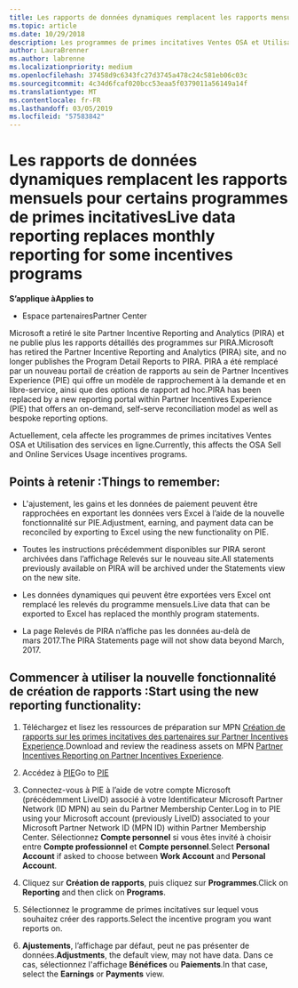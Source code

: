```yaml
---
title: Les rapports de données dynamiques remplacent les rapports mensuels pour certains programmes de primes incitatives | Espace partenaires
ms.topic: article
ms.date: 10/29/2018
description: Les programmes de primes incitatives Ventes OSA et Utilisation des services en ligne peuvent désormais obtenir des rapports de données dynamiques.
author: LauraBrenner
ms.author: labrenne
ms.localizationpriority: medium
ms.openlocfilehash: 37458d9c6343fc27d3745a478c24c581eb06c03c
ms.sourcegitcommit: 4c34d6fcaf020bcc53eaa5f0379011a56149a14f
ms.translationtype: MT
ms.contentlocale: fr-FR
ms.lasthandoff: 03/05/2019
ms.locfileid: "57583842"
---
```

# <a name="live-data-reporting-replaces-monthly-reporting-for-some-incentives-programs"></a><span data-ttu-id="4ae3a-103">Les rapports de données dynamiques remplacent les rapports mensuels pour certains programmes de primes incitatives</span><span class="sxs-lookup"><span data-stu-id="4ae3a-103">Live data reporting replaces monthly reporting for some incentives programs</span></span>

<span data-ttu-id="4ae3a-104">**S’applique à**</span><span class="sxs-lookup"><span data-stu-id="4ae3a-104">**Applies to**</span></span>

-  <span data-ttu-id="4ae3a-105">Espace partenaires</span><span class="sxs-lookup"><span data-stu-id="4ae3a-105">Partner Center</span></span>

<span data-ttu-id="4ae3a-106">Microsoft a retiré le site Partner Incentive Reporting and Analytics (PIRA) et ne publie plus les rapports détaillés des programmes sur PIRA.</span><span class="sxs-lookup"><span data-stu-id="4ae3a-106">Microsoft has retired the Partner Incentive Reporting and Analytics (PIRA) site, and no longer publishes the Program Detail Reports to PIRA.</span></span> <span data-ttu-id="4ae3a-107">PIRA a été remplacé par un nouveau portail de création de rapports au sein de Partner Incentives Experience (PIE) qui offre un modèle de rapprochement à la demande et en libre-service, ainsi que des options de rapport ad hoc.</span><span class="sxs-lookup"><span data-stu-id="4ae3a-107">PIRA has been replaced by a new reporting portal within Partner Incentives Experience (PIE) that offers an on-demand, self-serve reconciliation model as well as bespoke reporting options.</span></span> 

<span data-ttu-id="4ae3a-108">Actuellement, cela affecte les programmes de primes incitatives Ventes OSA et Utilisation des services en ligne.</span><span class="sxs-lookup"><span data-stu-id="4ae3a-108">Currently, this affects the OSA Sell and Online Services Usage incentives programs.</span></span>

## <a name="things-to-remember"></a><span data-ttu-id="4ae3a-109">Points à retenir :</span><span class="sxs-lookup"><span data-stu-id="4ae3a-109">Things to remember:</span></span> 

- <span data-ttu-id="4ae3a-110">L'ajustement, les gains et les données de paiement peuvent être rapprochées en exportant les données vers Excel à l’aide de la nouvelle fonctionnalité sur PIE.</span><span class="sxs-lookup"><span data-stu-id="4ae3a-110">Adjustment, earning, and payment data can be reconciled by exporting to Excel using the new functionality on PIE.</span></span>

- <span data-ttu-id="4ae3a-111">Toutes les instructions précédemment disponibles sur PIRA seront archivées dans l’affichage Relevés sur le nouveau site.</span><span class="sxs-lookup"><span data-stu-id="4ae3a-111">All statements previously available on PIRA will be archived under the Statements view on the new site.</span></span> 

- <span data-ttu-id="4ae3a-112">Les données dynamiques qui peuvent être exportées vers Excel ont remplacé les relevés du programme mensuels.</span><span class="sxs-lookup"><span data-stu-id="4ae3a-112">Live data that can be exported to Excel has replaced the monthly program statements.</span></span>

- <span data-ttu-id="4ae3a-113">La page Relevés de PIRA n’affiche pas les données au-delà de mars 2017.</span><span class="sxs-lookup"><span data-stu-id="4ae3a-113">The PIRA Statements page will not show data beyond March, 2017.</span></span>
 
## <a name="start-using-the-new-reporting-functionality"></a><span data-ttu-id="4ae3a-114">Commencer à utiliser la nouvelle fonctionnalité de création de rapports :</span><span class="sxs-lookup"><span data-stu-id="4ae3a-114">Start using the new reporting functionality:</span></span> 

1. <span data-ttu-id="4ae3a-115">Téléchargez et lisez les ressources de préparation sur MPN [Création de rapports sur les primes incitatives des partenaires sur Partner Incentives Experience](https://aka.ms/osareadiness ).</span><span class="sxs-lookup"><span data-stu-id="4ae3a-115">Download and review the readiness assets on MPN [Partner Incentives Reporting on Partner Incentives Experience](https://aka.ms/osareadiness ).</span></span>

2. <span data-ttu-id="4ae3a-116">Accédez à [PIE](https://partnerincentives.microsoft.com/)</span><span class="sxs-lookup"><span data-stu-id="4ae3a-116">Go to [PIE](https://partnerincentives.microsoft.com/)</span></span>

3. <span data-ttu-id="4ae3a-117">Connectez-vous à PIE à l’aide de votre compte Microsoft (précédemment LiveID) associé à votre Identificateur Microsoft Partner Network (ID MPN) au sein du Partner Membership Center.</span><span class="sxs-lookup"><span data-stu-id="4ae3a-117">Log in to PIE using your Microsoft account (previously LiveID) associated to your Microsoft Partner Network ID (MPN ID) within Partner Membership Center.</span></span> <span data-ttu-id="4ae3a-118">Sélectionnez **Compte personnel** si vous êtes invité à choisir entre **Compte professionnel** et **Compte personnel**.</span><span class="sxs-lookup"><span data-stu-id="4ae3a-118">Select **Personal Account** if asked to choose between **Work Account** and **Personal Account**.</span></span>

4. <span data-ttu-id="4ae3a-119">Cliquez sur **Création de rapports**, puis cliquez sur **Programmes**.</span><span class="sxs-lookup"><span data-stu-id="4ae3a-119">Click on **Reporting** and then click on **Programs**.</span></span> 

5. <span data-ttu-id="4ae3a-120">Sélectionnez le programme de primes incitatives sur lequel vous souhaitez créer des rapports.</span><span class="sxs-lookup"><span data-stu-id="4ae3a-120">Select the incentive program you want reports on.</span></span> 

6. <span data-ttu-id="4ae3a-121">**Ajustements**, l’affichage par défaut, peut ne pas présenter de données.</span><span class="sxs-lookup"><span data-stu-id="4ae3a-121">**Adjustments**, the default view, may not have data.</span></span>  <span data-ttu-id="4ae3a-122">Dans ce cas, sélectionnez l'affichage **Bénéfices** ou **Paiements**.</span><span class="sxs-lookup"><span data-stu-id="4ae3a-122">In that case, select the **Earnings** or **Payments** view.</span></span>


 

 



